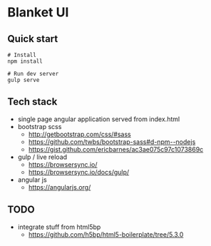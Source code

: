 # Blanket UI

## Quick start

    # Install
    npm install

    # Run dev server
    gulp serve

## Tech stack

* single page angular application served from index.html
* bootstrap scss
    * http://getbootstrap.com/css/#sass
    * https://github.com/twbs/bootstrap-sass#d-npm--nodejs
    * https://gist.github.com/ericbarnes/ac3ae075c97c1073869c
* gulp / live reload
    * https://browsersync.io/
    * https://browsersync.io/docs/gulp/
* angular js
    * https://angularjs.org/


## TODO

* integrate stuff from html5bp
    * https://github.com/h5bp/html5-boilerplate/tree/5.3.0

